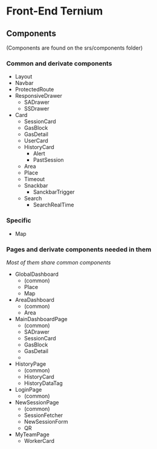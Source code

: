 # Front-End Ternium
## Components

(Components are found on the srs/components folder)<br>

### Common and derivate components
- Layout
- Navbar
- ProtectedRoute
- ResponsiveDrawer
  - SADrawer
  - SSDrawer
- Card
  - SessionCard
  - GasBlock
  - GasDetail
  - UserCard
  - HistoryCard
    - Alert
	- PastSession
  - Area
  - Place
  - Timeout
  - Snackbar
    - SanckbarTrigger
  - Search
    - SearchRealTime

### Specific
- Map

### Pages and derivate components needed in them
*Most of them share common components*<br>
- GlobalDashboard
  - (common)
  - Place
  - Map
- AreaDashboard
  - (common)
  - Area
- MainDashboardPage
  - (common)
  - SADrawer
  - SessionCard
  - GasBlock
  - GasDetail
  - 
- HistoryPage
  - (common)
  - HistoryCard
  - HistoryDataTag
- LoginPage
  - (common)
- NewSessionPage
  - (common)
  - SessionFetcher
  - NewSessionForm
  - QR
- MyTeamPage
  - WorkerCard

